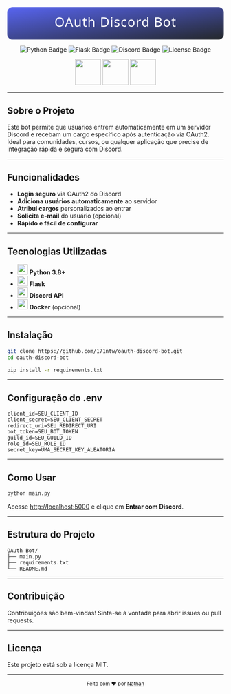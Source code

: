 <div align="center">
  <svg width="100%" height="120" viewBox="0 0 800 120">
    <defs>
      <linearGradient id="grad" x1="0" x2="1" y1="0" y2="1">
        <stop offset="0%" stop-color="#5865F2"/>
        <stop offset="100%" stop-color="#23272A"/>
      </linearGradient>
    </defs>
    <rect width="800" height="120" fill="url(#grad)" rx="20"/>
    <text x="50%" y="50%" dominant-baseline="middle" text-anchor="middle" font-size="48" fill="#fff" font-family="Segoe UI, sans-serif" style="letter-spacing:2px;">
      <tspan>OAuth Discord Bot</tspan>
    </text>
  </svg>
</div>

<p align="center">
  <img src="https://img.shields.io/badge/Python-3.8%2B-blue?logo=python" alt="Python Badge"/>
  <img src="https://img.shields.io/badge/Flask-%23000?logo=flask" alt="Flask Badge"/>
  <img src="https://img.shields.io/badge/Discord%20API-%235865F2?logo=discord&logoColor=white" alt="Discord Badge"/>
  <img src="https://img.shields.io/badge/License-MIT-green" alt="License Badge"/>
</p>

<div align="center">
  <img src="https://cdn.jsdelivr.net/gh/devicons/devicon/icons/discordjs/discordjs-original.svg" width="60" style="animation: float 2s infinite alternate;"/>
  <img src="https://cdn.jsdelivr.net/gh/devicons/devicon/icons/python/python-original.svg" width="60" style="animation: float 2s 0.5s infinite alternate;"/>
  <img src="https://cdn.jsdelivr.net/gh/devicons/devicon/icons/flask/flask-original.svg" width="60" style="animation: float 2s 1s infinite alternate;"/>
</div>

---

## Sobre o Projeto

Este bot permite que usuários entrem automaticamente em um servidor Discord e recebam um cargo específico após autenticação via OAuth2. Ideal para comunidades, cursos, ou qualquer aplicação que precise de integração rápida e segura com Discord.

---

## Funcionalidades

- **Login seguro** via OAuth2 do Discord
- **Adiciona usuários automaticamente** ao servidor
- **Atribui cargos** personalizados ao entrar
- **Solicita e-mail** do usuário (opcional)
- **Rápido e fácil de configurar**

---

## Tecnologias Utilizadas

- <img src="https://cdn.jsdelivr.net/gh/devicons/devicon/icons/python/python-original.svg" width="24"/> **Python 3.8+**
- <img src="https://cdn.jsdelivr.net/gh/devicons/devicon/icons/flask/flask-original.svg" width="24"/> **Flask**
- <img src="https://cdn.jsdelivr.net/gh/devicons/devicon/icons/discordjs/discordjs-original.svg" width="24"/> **Discord API**
- <img src="https://cdn.jsdelivr.net/gh/devicons/devicon/icons/docker/docker-original.svg" width="24"/> **Docker** (opcional)

---

## Instalação

```bash
git clone https://github.com/171ntw/oauth-discord-bot.git
cd oauth-discord-bot

pip install -r requirements.txt
```

---

## Configuração do .env

```env
client_id=SEU_CLIENT_ID
client_secret=SEU_CLIENT_SECRET
redirect_uri=SEU_REDIRECT_URI
bot_token=SEU_BOT_TOKEN
guild_id=SEU_GUILD_ID
role_id=SEU_ROLE_ID
secret_key=UMA_SECRET_KEY_ALEATORIA
```

---

## Como Usar

```bash
python main.py
```

Acesse [http://localhost:5000](http://localhost:5000) e clique em **Entrar com Discord**.

---

## Estrutura do Projeto

```text
OAuth Bot/
├── main.py
├── requirements.txt
└── README.md
```

---

## Contribuição

Contribuições são bem-vindas! Sinta-se à vontade para abrir issues ou pull requests.

---

## Licença

Este projeto está sob a licença MIT.

---

<div align="center">
  <sub>Feito com ❤️ por <a href="https://github.com/171ntw">Nathan</a></sub>
</div>
